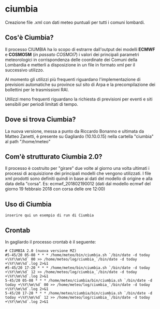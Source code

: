 # ciumbia
Creazione file .xml con dati meteo puntuali per tutti i comuni lombardi. 

## Cos'è Ciumbia?

Il processo CIUMBIA ha lo scopo di estrarre dall'output dei modelli **ECMWF** e **COSMO5M** (_in passato COSMOI7_) i valori dei principali parametri meteorologici in corrispondenza delle coordinate dei Comuni della Lombardia e metterli a disposizione in un file in formato xml per il successivo utilizzo. 

Al momento gli utilizzi più frequenti riguardano l'implementazione di previsioni automatiche su province sul sito di Arpa e la precompilazione dei bollettini per le trasmissioni RAI. 

Utilizzi meno frequenti riguardano la richiesta di previsioni per eventi e siti sensibili per periodi limitati di tempo. 

## Dove si trova Ciumbia?

La nuova versione, messa a punto da Riccardo Bonanno e ultimata da Matteo Zanetti, è presente su Gagliardo (10.10.0.15) nella cartella "ciumbia" al path "/home/meteo"

## Com'è strutturato Ciumbia 2.0?

Il processo è costruito per "girare" due volte al giorno una volta ultimati i processi di acquisizione dei principali modelli che vengono utilizzati. I file xml prodotti sono definiti quindi in base ai dati del modello di origine e alla data della "corsa". 
Es: ecmwf_201802190012 (dati dal modello ecmwf del giorno 19 febbraio 2018 con corsa delle ore 12:00)

## Uso di Ciumbia
```
inserire qui un esempio di run di Ciumbia
```

## Crontab
In gagliardo il processo crontab è il seguente:
```
# CIUMBIA 2.0 (nuova versione MZ)
#5-45/20 05-08 * * * /home/meteo/bin/ciumbia.sh `/bin/date -d today +\%Y\%m\%d` 00 >> /home/meteo/log/ciumbia_`/bin/date -d today +\%Y\%m\%d`.log 2>&1
#5-45/20 17-20 * * * /home/meteo/bin/ciumbia.sh `/bin/date -d today +\%Y\%m\%d` 12 >> /home/meteo/log/ciumbia_`/bin/date -d today +\%Y\%m\%d`.log 2>&1
5-45/20 05-08 * * * /home/meteo/ciumbia/bin/ciumbia.sh `/bin/date -d today +\%Y\%m\%d` 00 >> /home/meteo/log/ciumbia_`/bin/date -d today +\%Y\%m\%d`.log 2>&1
5-45/20 17-20 * * * /home/meteo/ciumbia/bin/ciumbia.sh `/bin/date -d today +\%Y\%m\%d` 12 >> /home/meteo/log/ciumbia_`/bin/date -d today +\%Y\%m\%d`.log 2>&1

```
